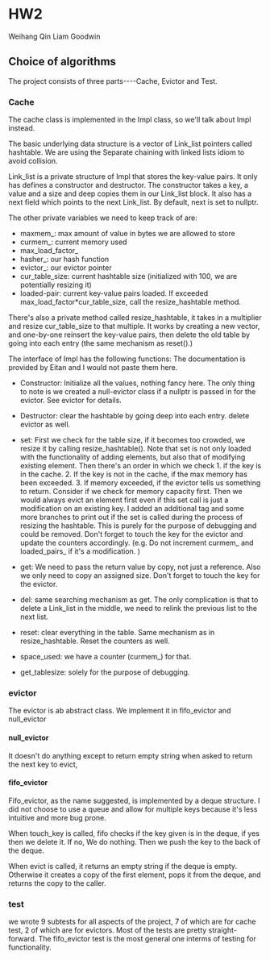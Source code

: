 ﻿# HW2
Weihang Qin
Liam Goodwin

## Choice of algorithms
The project consists of three parts----Cache, Evictor and Test. 

### Cache
The cache class is implemented in the Impl class, so we'll talk about Impl instead.

The basic underlying data structure is a vector of Link_list pointers called hashtable. We are using the Separate chaining with linked lists idiom to avoid collision. 

Link_list is a private structure of Impl that stores the key-value pairs. It only has defines a constructor and destructor. The constructor takes a key, a value and a size and deep copies them in our Link_list block. It also has a next field which points to the next Link_list. By default, next is set to nullptr. 

The other private variables we need to keep track of are:
- maxmem_: max amount of value in bytes we are allowed to store
- curmem_: current memory used
- max_load_factor_
- hasher_: our hash function
- evictor_: our evictor pointer
- cur_table_size: current hashtable size (initialized with 100, we are potentially resizing it) 
- loaded-pair: current key-value pairs loaded. If exceeded max_load_factor*cur_table_size, call the resize_hashtable method. 

There's also a private method called resize_hashtable, it takes in a multiplier and resize cur_table_size to that multiple. It works by creating a new vector, and one-by-one reinsert the key-value pairs, then delete the old table by going into each entry (the same mechanism as reset().)


The interface of Impl has the following functions: The documentation is provided by Eitan and I would not paste them here. 

- Constructor: Initialize all the values, nothing fancy here. The only thing to note is we created a null-evictor class if a nullptr is passed in for the evictor. See evictor for details.

- Destructor: clear the hashtable by going deep into each entry. delete evictor as well.

- set: First we check for the table size, if it becomes too crowded, we resize it by calling resize_hashtable(). Note that set is not only loaded with the functionality of adding elements, but also that of modifying existing element. Then there's an order in which we check 1. if the key is in the cache. 2. If the key is not in the cache, if the max memory has been exceeded. 3. If memory exceeded, if the evictor tells us something to return.  Consider if we check for memory capacity first. Then we would always evict an element first even if this set call is just a modification on an existing key. I added an additional tag and some more branches to print out if the set is called during the process of resizing the hashtable. This is purely for the purpose of debugging and could be removed. Don't forget to touch the key for the evictor and update the counters accordingly. (e.g. Do not increment curmem_ and loaded_pairs_ if it's a modification. )

- get: We need to pass the return value by copy, not just a reference. Also we only need to copy an assigned size. Don't forget to touch the key for the evictor.

- del: same searching mechanism as get. The only complication is that to delete a Link_list in the middle, we need to relink the previous list to the next list. 

- reset: clear everything in the table. Same mechanism as in resize_hashtable.  Reset the counters as well.

- space_used:  we have a counter (curmem_) for that.

- get_tablesize: solely for the purpose of debugging.



### evictor

The evictor is ab abstract class. We implement it in fifo_evictor and null_evictor

#### null_evictor
It doesn't do anything except to return empty string when asked to return the next key to evict,

#### fifo_evictor
Fifo_evictor, as the name suggested, is implemented by a deque structure. I did not choose to use a queue and allow for multiple keys because it's less intuitive and more bug prone. 

When touch_key is called, fifo checks if the key given is in the deque, if yes then we delete it. If no, We do nothing. Then we push the key to the back of the deque. 

When evict is called, it returns an empty string if the deque is empty. Otherwise it creates a copy of the first element, pops it from the deque, and returns the copy to the caller. 


### test

we wrote 9 subtests for all aspects of the project, 7 of which are for cache test, 2 of which are for evictors. Most of the tests are pretty straight-forward. The fifo_evictor test is the most general one  interms of testing for functionality. 



